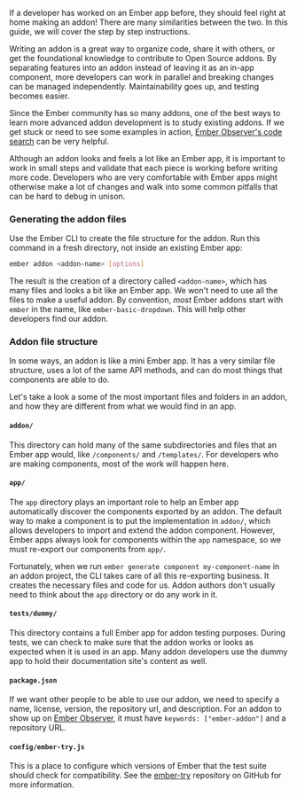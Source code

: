 If a developer has worked on an Ember app before, they should feel right at home making an addon! There are many similarities between the two. In this guide, we will cover the step by step instructions.

Writing an addon is a great way to organize code, share it with others, or get the foundational knowledge to contribute to Open Source addons. By separating features into an addon instead of leaving it as an in-app component, more developers can work in parallel and breaking changes can be managed independently. Maintainability goes up, and testing becomes easier.

Since the Ember community has so many addons, one of the best ways to learn more advanced addon development is to study existing addons. If we get stuck or need to see some examples in action, [Ember Observer's code search](https://www.emberobserver.com/code-search) can be very helpful.

Although an addon looks and feels a lot like an Ember app, it is important to work in small steps and validate that each piece is working before writing more code. Developers who are very comfortable with Ember apps might otherwise make a lot of changes and walk into some common pitfalls that can be hard to debug in unison.

### Generating the addon files

Use the Ember CLI to create the file structure for the addon. Run this command in a fresh directory, not inside an existing Ember app:

```bash
ember addon <addon-name> [options]
```

The result is the creation of a directory called `<addon-name>`, which has many files and looks a bit like an Ember app. We won't need to use all the files to make a useful addon. By convention, _most_ Ember addons start with `ember` in the name, like `ember-basic-dropdown`. This will help other developers find our addon.

### Addon file structure

In some ways, an addon is like a mini Ember app. It has a very similar file structure, uses a lot of the same API methods, and can do most things that components are able to do.

Let's take a look a some of the most important files and folders in an addon, and how they are different from what we would find in an app.

#### `addon/`

This directory can hold many of the same subdirectories and files that an Ember app would, like `/components/` and `/templates/`. For developers who are making components, most of the work will happen here.

#### `app/`

The `app` directory plays an important role to help an Ember app automatically discover the components exported by an addon.
The default way to make a component is to put the implementation in `addon/`, which allows developers to import and extend the addon component. However, Ember apps always look for components within the `app` namespace, so we must re-export our components from `app/`.

Fortunately, when we run `ember generate component my-component-name` in an addon project, the CLI takes care of all this re-exporting business. It creates the necessary files and code for us. Addon authors don't usually need to think about the `app` directory or do any work in it.

#### `tests/dummy/`
This directory contains a full Ember app for addon testing purposes. During tests, we can check to make sure that the addon works or looks as expected when it is used in an app. Many addon developers use the dummy app to hold their documentation site's content as well.

#### `package.json`

If we want other people to be able to use our addon, we need to specify a name, license, version, the repository url, and description. For an addon to show up on [Ember Observer](https://emberobserver.com), it must have `keywords: ["ember-addon"]` and a repository URL.

#### `config/ember-try.js`

This is a place to configure which versions of Ember that the test suite should check for compatibility. See the [ember-try](https://github.com/ember-cli/ember-try) repository on GitHub for more information.
